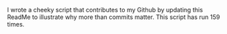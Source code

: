 I wrote a cheeky script that contributes to my Github by updating this ReadMe to illustrate why more than commits matter. This script has run 159 times.